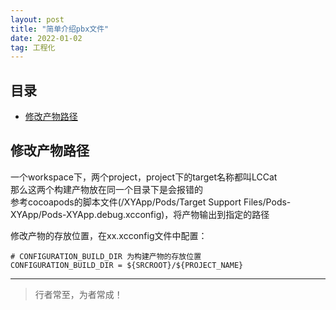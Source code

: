 ```yaml
---
layout: post
title: "简单介绍pbx文件"
date: 2022-01-02
tag: 工程化
---
```







## 目录
- [修改产物路径](#content1)   



<!-- ************************************************ -->
## <a id="content1">修改产物路径</a>
一个workspace下，两个project，project下的target名称都叫LCCat<br>
那么这两个构建产物放在同一个目录下是会报错的<br>
参考cocoapods的脚本文件(/XYApp/Pods/Target Support Files/Pods-XYApp/Pods-XYApp.debug.xcconfig)，将产物输出到指定的路径<br>

修改产物的存放位置，在xx.xcconfig文件中配置：
```shell
# CONFIGURATION_BUILD_DIR 为构建产物的存放位置
CONFIGURATION_BUILD_DIR = ${SRCROOT}/${PROJECT_NAME}
```





----------
>  行者常至，为者常成！


